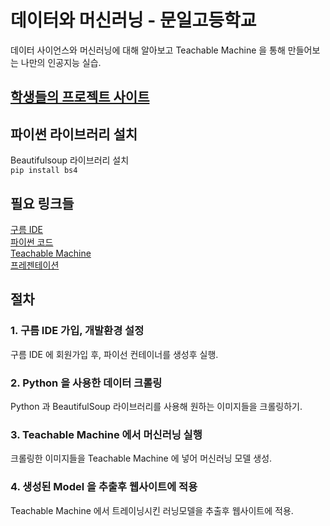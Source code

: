 # 데이터와 머신러닝 - 문일고등학교
데이터 사이언스와 머신러닝에 대해 알아보고 Teachable Machine 을 통해 만들어보는 나만의 인공지능 실습.
## [학생들의 프로젝트 사이트](https://moonil.web.app/)<br />

## 파이썬 라이브러리 설치
Beautifulsoup 라이브러리 설치<br />
`pip install bs4`

## 필요 링크들
[구름 IDE](https://ide.goorm.io/) <br />
[파이썬 코드](https://github.com/jojokimys/moonil/blob/master/crawling.py) <br />
[Teachable Machine](https://teachablemachine.withgoogle.com/train/image) <br />
[프레젠테이션](https://docs.google.com/presentation/d/1t6svNIdGNDzQy31DTvNMDyv_zayp1x0Zm28_Dva_U2U/edit?usp=sharing)<br />

## 절차
### 1. 구름 IDE 가입, 개발환경 설정
구름 IDE 에 회원가입 후, 파이선 컨테이너를 생성후 실행.

### 2. Python 을 사용한 데이터 크롤링
Python 과 BeautifulSoup 라이브러리를 사용해 원하는 이미지들을 크롤링하기.

### 3. Teachable Machine 에서 머신러닝 실행
크롤링한 이미지들을 Teachable Machine 에 넣어 머신러닝 모델 생성.

### 4. 생성된 Model 을 추출후 웹사이트에 적용
Teachable Machine 에서 트레이닝시킨 러닝모델을 추출후 웹사이트에 적용.
